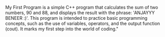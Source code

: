 My First Program is a simple C++ program that calculates the sum of two numbers, 90 and 88, and displays the result with the phrase: 'ANJAYYY BENEER :)'. This program is intended to practice basic programming concepts, such as the use of variables, operators, and the output function (cout). It marks my first step into the world of coding."
